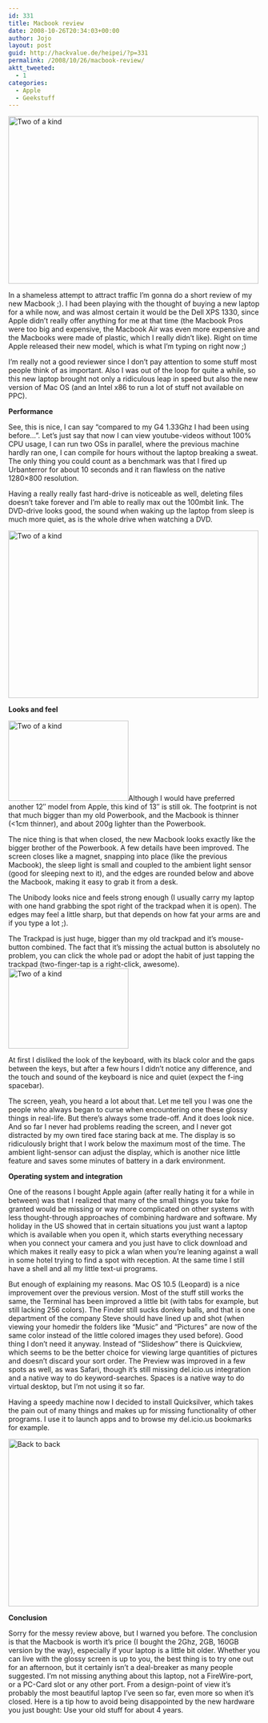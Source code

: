 ```yaml
---
id: 331
title: Macbook review
date: 2008-10-26T20:34:03+00:00
author: Jojo
layout: post
guid: http://hackvalue.de/heipei/?p=331
permalink: /2008/10/26/macbook-review/
aktt_tweeted:
  - 1
categories:
  - Apple
  - Geekstuff
---
```

[<img data-echo="https://farm3.static.flickr.com/2110/2965348278_18fb0a9cdf.jpg" width="500" height="334" alt="Two of a kind" class="aligncenter" />](https://secure.flickr.com/photos/heipei/2965348278/ "Two of a kind by heipei, on Flickr")
  
In a shameless attempt to attract traffic I&#8217;m gonna do a short review of my new Macbook ;). I had been playing with the thought of buying a new laptop for a while now, and was almost certain it would be the Dell XPS 1330, since Apple didn&#8217;t really offer anything for me at that time (the Macbook Pros were too big and expensive, the Macbook Air was even more expensive and the Macbooks were made of plastic, which I really didn&#8217;t like). Right on time Apple released their new model, which is what I&#8217;m typing on right now ;)<!--more-->


  
I&#8217;m really not a good reviewer since I don&#8217;t pay attention to some stuff most people think of as important. Also I was out of the loop for quite a while, so this new laptop brought not only a ridiculous leap in speed but also the new version of Mac OS (and an Intel x86 to run a lot of stuff not available on PPC).
  
**Performance**
  
See, this is nice, I can say &#8220;compared to my G4 1.33Ghz I had been using before&#8230;&#8221;. Let&#8217;s just say that now I can view youtube-videos without 100% CPU usage, I can run two OSs in parallel, where the previous machine hardly ran one, I can compile for hours without the laptop breaking a sweat. The only thing you could count as a benchmark was that I fired up Urbanterror for about 10 seconds and it ran flawless on the native 1280&#215;800 resolution.
  
Having a really really fast hard-drive is noticeable as well, deleting files doesn&#8217;t take forever and I&#8217;m able to really max out the 100mbit link. The DVD-drive looks good, the sound when waking up the laptop from sleep is much more quiet, as is the whole drive when watching a DVD.
  
[<img data-echo="https://farm4.static.flickr.com/3197/2964508303_16bb789dd6.jpg" width="500" height="334" alt="Two of a kind" class="aligncenter" />](https://secure.flickr.com/photos/heipei/2964508303/ "Two of a kind by heipei, on Flickr")
  
**Looks and feel**
  
[<img data-echo="https://farm4.static.flickr.com/3241/2965349500_ab0e1ca87e_m.jpg" width="240" height="160" alt="Two of a kind" class="alignleft" />](https://secure.flickr.com/photos/heipei/2965349500/ "Two of a kind by heipei, on Flickr")Although I would have preferred another 12&#8243; model from Apple, this kind of 13&#8243; is still ok. The footprint is not that much bigger than my old Powerbook, and the Macbook is thinner (<1cm thinner), and about 200g lighter than the Powerbook.
  
The nice thing is that when closed, the new Macbook looks exactly like the bigger brother of the Powerbook. A few details have been improved. The screen closes like a magnet, snapping into place (like the previous Macbook), the sleep light is small and coupled to the ambient light sensor (good for sleeping next to it), and the edges are rounded below and above the Macbook, making it easy to grab it from a desk.
  
The Unibody looks nice and feels strong enough (I usually carry my laptop with one hand grabbing the spot right of the trackpad when it is open). The edges may feel a little sharp, but that depends on how fat your arms are and if you type a lot ;).
  
The Trackpad is just huge, bigger than my old trackpad and it&#8217;s mouse-button combined. The fact that it&#8217;s missing the actual button is absolutely no problem, you can click the whole pad or adopt the habit of just tapping the trackpad (two-finger-tap is a right-click, awesome).[<img data-echo="https://farm4.static.flickr.com/3187/2964509829_30cb15d5b4_m.jpg" width="240" height="160" alt="Two of a kind" class="alignright" />](https://secure.flickr.com/photos/heipei/2964509829/ "Two of a kind by heipei, on Flickr")
  
At first I disliked the look of the keyboard, with its black color and the gaps between the keys, but after a few hours I didn&#8217;t notice any difference, and the touch and sound of the keyboard is nice and quiet (expect the f-ing spacebar).
  
The screen, yeah, you heard a lot about that. Let me tell you I was one the people who always began to curse when encountering one these glossy things in real-life. But there&#8217;s always some trade-off. And it does look nice. And so far I never had problems reading the screen, and I never got distracted by my own tired face staring back at me. The display is so ridiculously bright that I work below the maximum most of the time. The ambient light-sensor can adjust the display, which is another nice little feature and saves some minutes of battery in a dark environment.
  
**Operating system and integration**
  
One of the reasons I bought Apple again (after really hating it for a while in between) was that I realized that many of the small things you take for granted would be missing or way more complicated on other systems with less thought-through approaches of combining hardware and software. My holiday in the US showed that in certain situations you just want a laptop which is available when you open it, which starts everything necessary when you connect your camera and you just have to click download and which makes it really easy to pick a wlan when you&#8217;re leaning against a wall in some hotel trying to find a spot with reception. At the same time I still have a shell and all my little text-ui programs.
  
But enough of explaining my reasons. Mac OS 10.5 (Leopard) is a nice improvement over the previous version. Most of the stuff still works the same, the Terminal has been improved a little bit (with tabs for example, but still lacking 256 colors). The Finder still sucks donkey balls, and that is one department of the company Steve should have lined up and shot (when viewing your homedir the folders like &#8220;Music&#8221; and &#8220;Pictures&#8221; are now of the same color instead of the little colored images they used before). Good thing I don&#8217;t need it anyway. Instead of &#8220;Slideshow&#8221; there is Quickview, which seems to be the better choice for viewing large quantities of pictures and doesn&#8217;t discard your sort order. The Preview was improved in a few spots as well, as was Safari, though it&#8217;s still missing del.icio.us integration and a native way to do keyword-searches. Spaces is a native way to do virtual desktop, but I&#8217;m not using it so far.
  
Having a speedy machine now I decided to install Quicksilver, which takes the pain out of many things and makes up for missing functionality of other programs. I use it to launch apps and to browse my del.icio.us bookmarks for example.
  
[<img data-echo="https://farm4.static.flickr.com/3021/2975303604_b68f11a162.jpg" width="500" height="334" alt="Back to back" class="aligncenter" />](https://secure.flickr.com/photos/heipei/2975303604/ "Back to back by heipei, on Flickr")
  
**Conclusion**
  
Sorry for the messy review above, but I warned you before. The conclusion is that the Macbook is worth it&#8217;s price (I bought the 2Ghz, 2GB, 160GB version by the way), especially if your laptop is a little bit older. Whether you can live with the glossy screen is up to you, the best thing is to try one out for an afternoon, but it certainly isn&#8217;t a deal-breaker as many people suggested. I&#8217;m not missing anything about this laptop, not a FireWire-port, or a PC-Card slot or any other port. From a design-point of view it&#8217;s probably the most beautiful laptop I&#8217;ve seen so far, even more so when it&#8217;s closed. Here is a tip how to avoid being disappointed by the new hardware you just bought: Use your old stuff for about 4 years.
